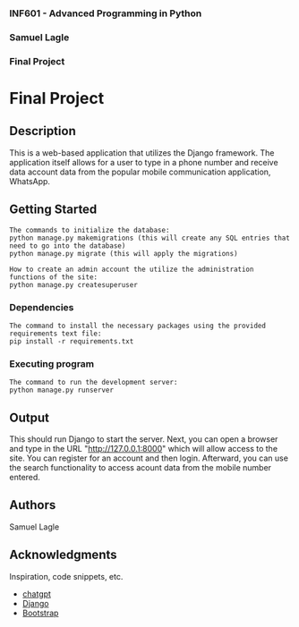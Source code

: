 ### INF601 - Advanced Programming in Python
### Samuel Lagle
### Final Project


# Final Project

## Description

This is a web-based application that utilizes the Django framework. The application itself allows for a user to type in a phone number and receive data account data from the popular mobile communication application, WhatsApp.

## Getting Started

```
The commands to initialize the database:
python manage.py makemigrations (this will create any SQL entries that need to go into the database)
python manage.py migrate (this will apply the migrations)

How to create an admin account the utilize the administration functions of the site:
python manage.py createsuperuser
```

### Dependencies

```
The command to install the necessary packages using the provided requirements text file:
pip install -r requirements.txt
```

### Executing program

```
The command to run the development server:
python manage.py runserver
```

## Output

This should run Django to start the server. Next, you can open a browser and type in the URL "http://127.0.0.1:8000" which will allow access to the site. You can register for an account and then login. Afterward, you can use the search functionality to access acount data from the mobile number entered.

## Authors

Samuel Lagle

## Acknowledgments

Inspiration, code snippets, etc.
* [chatgpt](https://chatgpt.com/share/671fe4e6-45ec-8010-ba09-c72008ca1266)
* [Django](https://docs.djangoproject.com/en/4.2/intro/)
* [Bootstrap](https://getbootstrap.com/docs/5.3/components/modal/)
